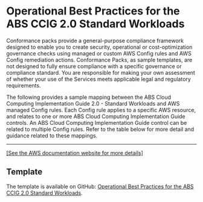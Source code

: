 # Operational Best Practices for the ABS CCIG 2\.0 Standard Workloads<a name="operational-best-practices-for-ABS-CCIGv2-Standard"></a>

Conformance packs provide a general\-purpose compliance framework designed to enable you to create security, operational or cost\-optimization governance checks using managed or custom AWS Config rules and AWS Config remediation actions\. Conformance Packs, as sample templates, are not designed to fully ensure compliance with a specific governance or compliance standard\. You are responsible for making your own assessment of whether your use of the Services meets applicable legal and regulatory requirements\.

The following provides a sample mapping between the ABS Cloud Computing Implementation Guide 2\.0 \- Standard Workloads and AWS managed Config rules\. Each Config rule applies to a specific AWS resource, and relates to one or more ABS Cloud Computing Implementation Guide controls\. An ABS Cloud Computing Implementation Guide control can be related to multiple Config rules\. Refer to the table below for more detail and guidance related to these mappings\.


****  
[\[See the AWS documentation website for more details\]](http://docs.aws.amazon.com/config/latest/developerguide/operational-best-practices-for-ABS-CCIGv2-Standard.html)

## Template<a name="ccig-conformance-pack-sample"></a>

The template is available on GitHub: [Operational Best Practices for the ABS CCIG 2\.0 Standard Workloads](https://github.com/awslabs/aws-config-rules/blob/master/aws-config-conformance-packs/Operational-Best-Practices-for-ABS-CCIGv2-Standard.yaml)\.
